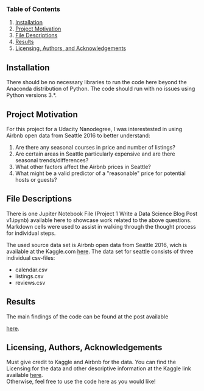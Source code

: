 
### Table of Contents

1. [Installation](#installation)
2. [Project Motivation](#motivation)
3. [File Descriptions](#files)
4. [Results](#results)
5. [Licensing, Authors, and Acknowledgements](#licensing)

## Installation <a name="installation"></a>

There should be no necessary libraries to run the code here beyond the Anaconda distribution of Python.  The code should run with no issues using Python versions 3.*.

## Project Motivation<a name="motivation"></a>

For this project for a Udacity Nanodegree, I was interestested in using Airbnb open data from Seattle 2016 to better understand:

1. Are there any seasonal courses in price and number of listings?
2. Are certain areas in Seattle particularly expensive and are there seasonal trends/differences?
3. What other factors affect the Airbnb prices in Seattle?
4. What might be a valid predictor of a "reasonable" price for potential hosts or guests?


## File Descriptions <a name="files"></a>

There is one Jupiter Notebook File (Project 1 Write a Data Science Blog Post v1.ipynb) available here to showcase work related to the above questions. Markdown cells were used to assist in walking through the thought process for individual steps.  

The used source data set is Airbnb open data from Seattle 2016, wich is available at the Kaggle.com [here](https://www.kaggle.com/datasets/airbnb/seattle/data).
The data set for seattle consists of three individual csv-files:
- calendar.csv
- listings.csv
- reviews.csv

## Results<a name="results"></a>

The main findings of the code can be found at the post available

[here](https://medium.com/@marc.hammer/seattle-airbnb-a-exploratory-data-analysis-037749a92dc4).

## Licensing, Authors, Acknowledgements<a name="licensing"></a>

Must give credit to Kaggle and Airbnb for the data.  You can find the Licensing for the data and other descriptive information at the Kaggle link available [here](https://www.kaggle.com/datasets/airbnb/seattle/data).  
Otherwise, feel free to use the code here as you would like! 
